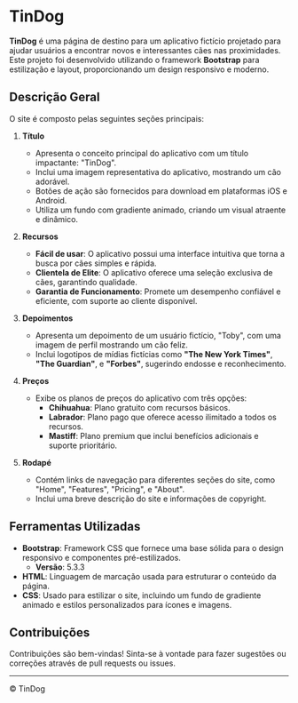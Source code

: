 # TinDog

**TinDog** é uma página de destino para um aplicativo fictício projetado para ajudar usuários a encontrar novos e interessantes cães nas proximidades. Este projeto foi desenvolvido utilizando o framework **Bootstrap** para estilização e layout, proporcionando um design responsivo e moderno.

## Descrição Geral

O site é composto pelas seguintes seções principais:

1. **Título**
   - Apresenta o conceito principal do aplicativo com um título impactante: "TinDog".
   - Inclui uma imagem representativa do aplicativo, mostrando um cão adorável.
   - Botões de ação são fornecidos para download em plataformas iOS e Android.
   - Utiliza um fundo com gradiente animado, criando um visual atraente e dinâmico.

2. **Recursos**
     - **Fácil de usar**: O aplicativo possui uma interface intuitiva que torna a busca por cães simples e rápida.
     - **Clientela de Elite**: O aplicativo oferece uma seleção exclusiva de cães, garantindo qualidade.
     - **Garantia de Funcionamento**: Promete um desempenho confiável e eficiente, com suporte ao cliente disponível.

3. **Depoimentos**
   - Apresenta um depoimento de um usuário fictício, "Toby", com uma imagem de perfil mostrando um cão feliz.
   - Inclui logotipos de mídias fictícias como **"The New York Times"**, **"The Guardian"**, e **"Forbes"**, sugerindo endosse e reconhecimento.

4. **Preços**
   - Exibe os planos de preços do aplicativo com três opções:
     - **Chihuahua**: Plano gratuito com recursos básicos.
     - **Labrador**: Plano pago que oferece acesso ilimitado a todos os recursos.
     - **Mastiff**: Plano premium que inclui benefícios adicionais e suporte prioritário.

5. **Rodapé**
   - Contém links de navegação para diferentes seções do site, como "Home", "Features", "Pricing", e "About".
   - Inclui uma breve descrição do site e informações de copyright.

## Ferramentas Utilizadas

- **Bootstrap**: Framework CSS que fornece uma base sólida para o design responsivo e componentes pré-estilizados.
  - **Versão**: 5.3.3
- **HTML**: Linguagem de marcação usada para estruturar o conteúdo da página.
- **CSS**: Usado para estilizar o site, incluindo um fundo de gradiente animado e estilos personalizados para ícones e imagens.

## Contribuições

Contribuições são bem-vindas! Sinta-se à vontade para fazer sugestões ou correções através de pull requests ou issues.

---

© TinDog
